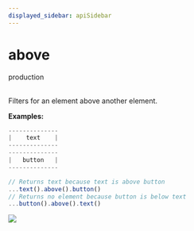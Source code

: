 ```yaml
---
displayed_sidebar: apiSidebar
---
```

# above
<span class="theme-doc-version-badge badge badge--success">production</span><br/><br/>

Filters for an element above another element.

**Examples:**
```typescript 
--------------
|    text    |
--------------
--------------
|   button   |
--------------

// Returns text because text is above button
...text().above().button()
// Returns no element because button is below text
...button().above().text()
```
![](/img/gif/above.gif)

